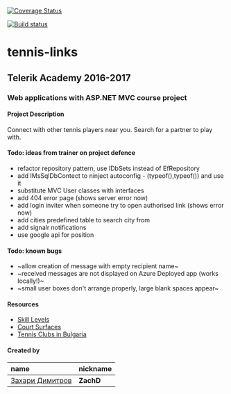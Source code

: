 [![Coverage Status](https://coveralls.io/repos/github/zachdimitrov/tennis-links/badge.svg?branch=master)](https://coveralls.io/github/zachdimitrov/tennis-links?branch=master)

[![Build status](https://ci.appveyor.com/api/projects/status/igtexou4ht7mmncc?svg=true)](https://ci.appveyor.com/project/zachdimitrov/tennis-links)

# tennis-links

## Telerik Academy 2016-2017
### Web applications with ASP.NET MVC course project

#### Project Description
Connect with other tennis players near you. Search for a partner to play with.

#### Todo: ideas from trainer on project defence
- refactor repository pattern, use IDbSets instead of EfRepository
- add IMsSqlDbContect to ninject autoconfig - (typeof(),typeof()) and use it
- substitute MVC User classes with interfaces
- add 404 error page (shows server error now)
- add login inviter when someone try to open authorised link (shows error now)
- add cities predefined table to search city from
- add signalr notifications
- use google api for position

#### Todo: known bugs
- ~allow creation of message with empty recipient name~
- ~received messages are not displayed on Azure Deployed app (works locally!)~
- ~small user boxes don't arrange properly, large blank spaces appear~

#### Resources
- [Skill Levels](https://www.tenniscanada.com/wp-content/uploads/2015/12/Self-Rating-Guide-English.pdf)
- [Court Surfaces](http://www.itftennis.com/technical/courts/classified-surfaces/about-court-pace-classification.aspx)
- [Tennis Clubs in Bulgaria](http://bgtennis.bg/images/Kategorii_klubove_2017.pdf)

#### Created by
name | nickname
:--- | :---
[Захари Димитров](https://telerikacademy.com/Users/ZachD) | **ZachD**  
